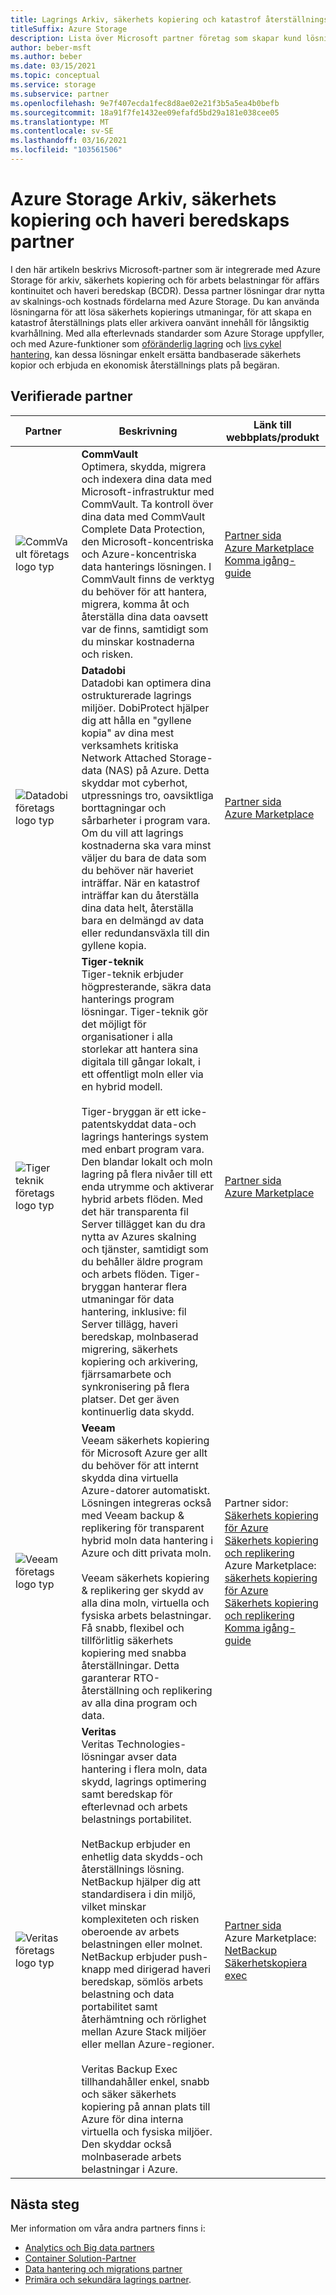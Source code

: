 ```yaml
---
title: Lagrings Arkiv, säkerhets kopiering och katastrof återställnings partner
titleSuffix: Azure Storage
description: Lista över Microsoft partner företag som skapar kund lösningar för arkiv-, säkerhets kopierings-och BCDR med Azure Storage
author: beber-msft
ms.author: beber
ms.date: 03/15/2021
ms.topic: conceptual
ms.service: storage
ms.subservice: partner
ms.openlocfilehash: 9e7f407ecda1fec8d8ae02e21f3b5a5ea4b0befb
ms.sourcegitcommit: 18a91f7fe1432ee09efafd5bd29a181e038cee05
ms.translationtype: MT
ms.contentlocale: sv-SE
ms.lasthandoff: 03/16/2021
ms.locfileid: "103561506"
---
```

# <a name="azure-storage-archive-backup-and-disaster-recovery-partners"></a>Azure Storage Arkiv, säkerhets kopiering och haveri beredskaps partner

I den här artikeln beskrivs Microsoft-partner som är integrerade med Azure Storage för arkiv, säkerhets kopiering och för arbets belastningar för affärs kontinuitet och haveri beredskap (BCDR). Dessa partner lösningar drar nytta av skalnings-och kostnads fördelarna med Azure Storage. Du kan använda lösningarna för att lösa säkerhets kopierings utmaningar, för att skapa en katastrof återställnings plats eller arkivera oanvänt innehåll för långsiktig kvarhållning. Med alla efterlevnads standarder som Azure Storage uppfyller, och med Azure-funktioner som [oföränderlig lagring](../../../blobs/storage-blob-immutable-storage.md) och [livs cykel hantering](../../../blobs/storage-lifecycle-management-concepts.md), kan dessa lösningar enkelt ersätta bandbaserade säkerhets kopior och erbjuda en ekonomisk återställnings plats på begäran.

## <a name="verified-partners"></a>Verifierade partner

| Partner | Beskrivning | Länk till webbplats/produkt |
| ------- | ----------- | -------------------- |
|![CommVault företags logo typ](./media/commvault-logo.jpg) |**CommVault**<br>Optimera, skydda, migrera och indexera dina data med Microsoft-infrastruktur med CommVault. Ta kontroll över dina data med CommVault Complete Data Protection, den Microsoft-koncentriska och Azure-koncentriska data hanterings lösningen. I CommVault finns de verktyg du behöver för att hantera, migrera, komma åt och återställa dina data oavsett var de finns, samtidigt som du minskar kostnaderna och risken.|[Partner sida](https://www.commvault.com/complete-data-protection)<br>[Azure Marketplace](https://azuremarketplace.microsoft.com/marketplace/apps/commvault.commvault)<br>[Komma igång-guide](./commvault/commvault-solution-guide.md)|
|![Datadobi företags logo typ](./media/datadob-logo.png) |**Datadobi**<br> Datadobi kan optimera dina ostrukturerade lagrings miljöer. DobiProtect hjälper dig att hålla en "gyllene kopia" av dina mest verksamhets kritiska Network Attached Storage-data (NAS) på Azure. Detta skyddar mot cyberhot, utpressnings tro, oavsiktliga borttagningar och sårbarheter i program vara. Om du vill att lagrings kostnaderna ska vara minst väljer du bara de data som du behöver när haveriet inträffar. När en katastrof inträffar kan du återställa dina data helt, återställa bara en delmängd av data eller redundansväxla till din gyllene kopia. |[Partner sida](https://datadobi.com/partners/microsoft/)<br>[Azure Marketplace](https://azuremarketplace.microsoft.com/marketplace/apps/datadobi1602192408529.datadobi-dobiprotect?tab=Overview)|
 ![Tiger teknik företags logo typ](./media/tiger-logo.png) |**Tiger-teknik**<br>Tiger-teknik erbjuder högpresterande, säkra data hanterings program lösningar. Tiger-teknik gör det möjligt för organisationer i alla storlekar att hantera sina digitala till gångar lokalt, i ett offentligt moln eller via en hybrid modell. <br><br> Tiger-bryggan är ett icke-patentskyddat data-och lagrings hanterings system med enbart program vara. Den blandar lokalt och moln lagring på flera nivåer till ett enda utrymme och aktiverar hybrid arbets flöden. Med det här transparenta fil Server tillägget kan du dra nytta av Azures skalning och tjänster, samtidigt som du behåller äldre program och arbets flöden. Tiger-bryggan hanterar flera utmaningar för data hantering, inklusive: fil Server tillägg, haveri beredskap, molnbaserad migrering, säkerhets kopiering och arkivering, fjärrsamarbete och synkronisering på flera platser. Det ger även kontinuerlig data skydd. |[Partner sida](https://www.tiger-technology.com/partners/microsoft-azure/)<br>[Azure Marketplace](https://azuremarketplace.microsoft.com/marketplace/apps/tiger-technology.tigerbridge_vm)|
| ![Veeam företags logo typ](./media/veeam-logo.png) |**Veeam**<br> Veeam säkerhets kopiering för Microsoft Azure ger allt du behöver för att internt skydda dina virtuella Azure-datorer automatiskt. Lösningen integreras också med Veeam backup & replikering för transparent hybrid moln data hantering i Azure och ditt privata moln. <br><br>Veeam säkerhets kopiering & replikering ger skydd av alla dina moln, virtuella och fysiska arbets belastningar. Få snabb, flexibel och tillförlitlig säkerhets kopiering med snabba återställningar. Detta garanterar RTO-återställning och replikering av alla dina program och data. |Partner sidor:<br>[Säkerhets kopiering för Azure](https://www.veeam.com/backup-azure.html)<br>[Säkerhets kopiering och replikering](https://www.veeam.com/vm-backup-recovery-replication-software.html) <br>Azure Marketplace: [säkerhets kopiering för Azure](https://azuremarketplace.microsoft.com/marketplace/apps/veeam.azure_backup_free?tab=Overview)<br>[Säkerhets kopiering och replikering](https://azuremarketplace.microsoft.com/marketplace/apps/veeam.veeam-backup-replication)<br>[Komma igång-guide](./veeam/veeam-solution-guide.md)|
| ![Veritas företags logo typ](./media/veritas-logo.png) |**Veritas**<br>Veritas Technologies-lösningar avser data hantering i flera moln, data skydd, lagrings optimering samt beredskap för efterlevnad och arbets belastnings portabilitet.<br><br>NetBackup erbjuder en enhetlig data skydds-och återställnings lösning. NetBackup hjälper dig att standardisera i din miljö, vilket minskar komplexiteten och risken oberoende av arbets belastningen eller molnet. NetBackup erbjuder push-knapp med dirigerad haveri beredskap, sömlös arbets belastning och data portabilitet samt återhämtning och rörlighet mellan Azure Stack miljöer eller mellan Azure-regioner.<br><br>Veritas Backup Exec tillhandahåller enkel, snabb och säker säkerhets kopiering på annan plats till Azure för dina interna virtuella och fysiska miljöer. Den skyddar också molnbaserade arbets belastningar i Azure.|[Partner sida](https://www.veritas.com/partners/microsoft-azure)<br>Azure Marketplace:<br>[NetBackup](https://azuremarketplace.microsoft.com/marketplace/apps/veritas.veritas-netbackup-8-s?tab=Overview)<br>[Säkerhetskopiera exec](https://azuremarketplace.microsoft.com/marketplace/apps/veritas.backup-exec-20?tab=Overview)|

## <a name="next-steps"></a>Nästa steg

Mer information om våra andra partners finns i:
- [Analytics och Big data partners](..\analytics\partner-overview.md)
- [Container Solution-Partner](..\container-solutions\partner-overview.md)
- [Data hantering och migrations partner](..\data-management\partner-overview.md)
- [Primära och sekundära lagrings partner](..\primary-secondary-storage\partner-overview.md).
